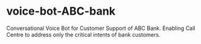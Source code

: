# voice-bot-ABC-bank
Conversational Voice Bot for Customer Support of ABC Bank. Enabling Call Centre to address only the critical intents of bank customers.

